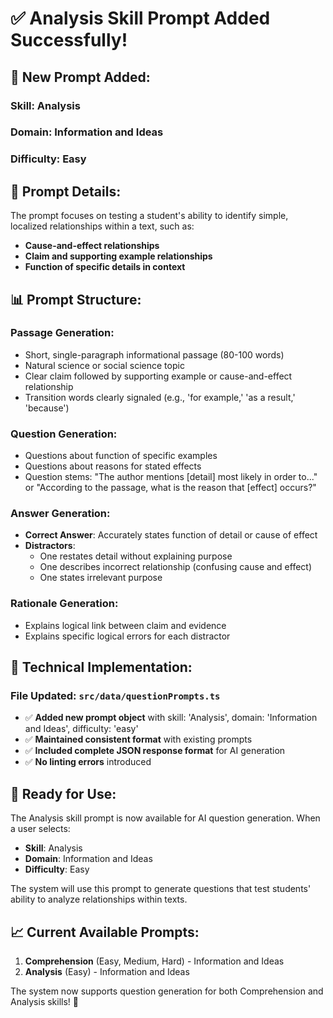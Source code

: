 # ✅ Analysis Skill Prompt Added Successfully!

## 📝 **New Prompt Added:**

### **Skill**: Analysis
### **Domain**: Information and Ideas  
### **Difficulty**: Easy

## 🎯 **Prompt Details:**

The prompt focuses on testing a student's ability to identify simple, localized relationships within a text, such as:
- **Cause-and-effect relationships**
- **Claim and supporting example relationships**
- **Function of specific details in context**

## 📊 **Prompt Structure:**

### **Passage Generation:**
- Short, single-paragraph informational passage (80-100 words)
- Natural science or social science topic
- Clear claim followed by supporting example or cause-and-effect relationship
- Transition words clearly signaled (e.g., 'for example,' 'as a result,' 'because')

### **Question Generation:**
- Questions about function of specific examples
- Questions about reasons for stated effects
- Question stems: "The author mentions [detail] most likely in order to..." or "According to the passage, what is the reason that [effect] occurs?"

### **Answer Generation:**
- **Correct Answer**: Accurately states function of detail or cause of effect
- **Distractors**: 
  - One restates detail without explaining purpose
  - One describes incorrect relationship (confusing cause and effect)
  - One states irrelevant purpose

### **Rationale Generation:**
- Explains logical link between claim and evidence
- Explains specific logical errors for each distractor

## 🔧 **Technical Implementation:**

### **File Updated**: `src/data/questionPrompts.ts`
- ✅ **Added new prompt object** with skill: 'Analysis', domain: 'Information and Ideas', difficulty: 'easy'
- ✅ **Maintained consistent format** with existing prompts
- ✅ **Included complete JSON response format** for AI generation
- ✅ **No linting errors** introduced

## 🚀 **Ready for Use:**

The Analysis skill prompt is now available for AI question generation. When a user selects:
- **Skill**: Analysis
- **Domain**: Information and Ideas
- **Difficulty**: Easy

The system will use this prompt to generate questions that test students' ability to analyze relationships within texts.

## 📈 **Current Available Prompts:**

1. **Comprehension** (Easy, Medium, Hard) - Information and Ideas
2. **Analysis** (Easy) - Information and Ideas

The system now supports question generation for both Comprehension and Analysis skills! 🎉
